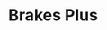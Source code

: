 ---
title: "Brakes Plus"
url: /colorado-springs/brakes-plus-east-woodmen-road/
shop: Autowerkstatt
---